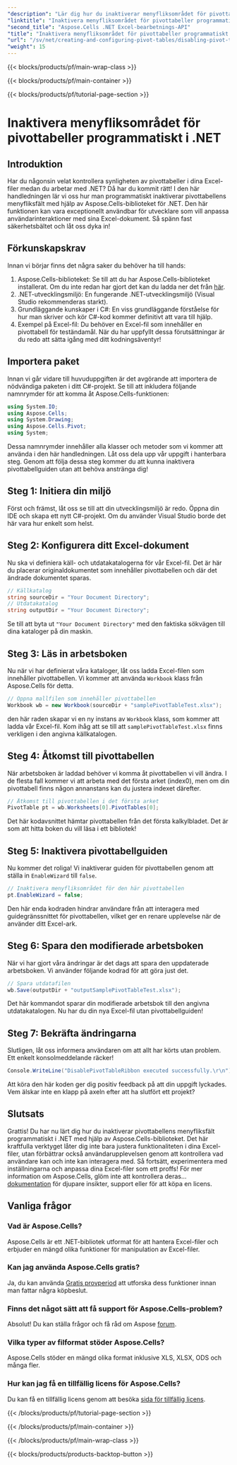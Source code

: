 ```yaml
---
"description": "Lär dig hur du inaktiverar menyfliksområdet för pivottabeller i .NET med Aspose.Cells. Den här steg-för-steg-guiden gör det enkelt att anpassa dina Excel-interaktioner."
"linktitle": "Inaktivera menyfliksområdet för pivottabeller programmatiskt i .NET"
"second_title": "Aspose.Cells .NET Excel-bearbetnings-API"
"title": "Inaktivera menyfliksområdet för pivottabeller programmatiskt i .NET"
"url": "/sv/net/creating-and-configuring-pivot-tables/disabling-pivot-table-ribbon/"
"weight": 15
---
```


{{< blocks/products/pf/main-wrap-class >}}

{{< blocks/products/pf/main-container >}}

{{< blocks/products/pf/tutorial-page-section >}}

# Inaktivera menyfliksområdet för pivottabeller programmatiskt i .NET

## Introduktion
Har du någonsin velat kontrollera synligheten av pivottabeller i dina Excel-filer medan du arbetar med .NET? Då har du kommit rätt! I den här handledningen lär vi oss hur man programmatiskt inaktiverar pivottabellens menyfliksfält med hjälp av Aspose.Cells-biblioteket för .NET. Den här funktionen kan vara exceptionellt användbar för utvecklare som vill anpassa användarinteraktioner med sina Excel-dokument. Så spänn fast säkerhetsbältet och låt oss dyka in!
## Förkunskapskrav
Innan vi börjar finns det några saker du behöver ha till hands:
1. Aspose.Cells-biblioteket: Se till att du har Aspose.Cells-biblioteket installerat. Om du inte redan har gjort det kan du ladda ner det från [här](https://releases.aspose.com/cells/net/).
2. .NET-utvecklingsmiljö: En fungerande .NET-utvecklingsmiljö (Visual Studio rekommenderas starkt).
3. Grundläggande kunskaper i C#: En viss grundläggande förståelse för hur man skriver och kör C#-kod kommer definitivt att vara till hjälp.
4. Exempel på Excel-fil: Du behöver en Excel-fil som innehåller en pivottabell för teständamål.
När du har uppfyllt dessa förutsättningar är du redo att sätta igång med ditt kodningsäventyr!
## Importera paket
Innan vi går vidare till huvuduppgiften är det avgörande att importera de nödvändiga paketen i ditt C#-projekt. Se till att inkludera följande namnrymder för att komma åt Aspose.Cells-funktionen:
```csharp
using System.IO;
using Aspose.Cells;
using System.Drawing;
using Aspose.Cells.Pivot;
using System;
```
Dessa namnrymder innehåller alla klasser och metoder som vi kommer att använda i den här handledningen.
Låt oss dela upp vår uppgift i hanterbara steg. Genom att följa dessa steg kommer du att kunna inaktivera pivottabellguiden utan att behöva anstränga dig!
## Steg 1: Initiera din miljö
Först och främst, låt oss se till att din utvecklingsmiljö är redo. Öppna din IDE och skapa ett nytt C#-projekt. Om du använder Visual Studio borde det här vara hur enkelt som helst.
## Steg 2: Konfigurera ditt Excel-dokument
Nu ska vi definiera käll- och utdatakatalogerna för vår Excel-fil. Det är här du placerar originaldokumentet som innehåller pivottabellen och där det ändrade dokumentet sparas.
```csharp
// Källkatalog
string sourceDir = "Your Document Directory";
// Utdatakatalog
string outputDir = "Your Document Directory";
```
Se till att byta ut `"Your Document Directory"` med den faktiska sökvägen till dina kataloger på din maskin.
## Steg 3: Läs in arbetsboken
Nu när vi har definierat våra kataloger, låt oss ladda Excel-filen som innehåller pivottabellen. Vi kommer att använda `Workbook` klass från Aspose.Cells för detta.
```csharp
// Öppna mallfilen som innehåller pivottabellen
Workbook wb = new Workbook(sourceDir + "samplePivotTableTest.xlsx");
```
den här raden skapar vi en ny instans av `Workbook` klass, som kommer att ladda vår Excel-fil. Kom ihåg att se till att `samplePivotTableTest.xlsx` finns verkligen i den angivna källkatalogen.
## Steg 4: Åtkomst till pivottabellen
När arbetsboken är laddad behöver vi komma åt pivottabellen vi vill ändra. I de flesta fall kommer vi att arbeta med det första arket (index0), men om din pivottabell finns någon annanstans kan du justera indexet därefter.
```csharp
// Åtkomst till pivottabellen i det första arket
PivotTable pt = wb.Worksheets[0].PivotTables[0];
```
Det här kodavsnittet hämtar pivottabellen från det första kalkylbladet. Det är som att hitta boken du vill läsa i ett bibliotek!
## Steg 5: Inaktivera pivottabellguiden
Nu kommer det roliga! Vi inaktiverar guiden för pivottabellen genom att ställa in `EnableWizard` till `false`.
```csharp
// Inaktivera menyfliksområdet för den här pivottabellen
pt.EnableWizard = false;
```
Den här enda kodraden hindrar användare från att interagera med guidegränssnittet för pivottabellen, vilket ger en renare upplevelse när de använder ditt Excel-ark.
## Steg 6: Spara den modifierade arbetsboken
När vi har gjort våra ändringar är det dags att spara den uppdaterade arbetsboken. Vi använder följande kodrad för att göra just det.
```csharp
// Spara utdatafilen
wb.Save(outputDir + "outputSamplePivotTableTest.xlsx");
```
Det här kommandot sparar din modifierade arbetsbok till den angivna utdatakatalogen. Nu har du din nya Excel-fil utan pivottabellguiden!
## Steg 7: Bekräfta ändringarna
Slutligen, låt oss informera användaren om att allt har körts utan problem. Ett enkelt konsolmeddelande räcker!
```csharp
Console.WriteLine("DisablePivotTableRibbon executed successfully.\r\n");
```
Att köra den här koden ger dig positiv feedback på att din uppgift lyckades. Vem älskar inte en klapp på axeln efter att ha slutfört ett projekt?
## Slutsats
Grattis! Du har nu lärt dig hur du inaktiverar pivottabellens menyfliksfält programmatiskt i .NET med hjälp av Aspose.Cells-biblioteket. Det här kraftfulla verktyget låter dig inte bara justera funktionaliteten i dina Excel-filer, utan förbättrar också användarupplevelsen genom att kontrollera vad användare kan och inte kan interagera med. Så fortsätt, experimentera med inställningarna och anpassa dina Excel-filer som ett proffs! För mer information om Aspose.Cells, glöm inte att kontrollera deras... [dokumentation](https://reference.aspose.com/cells/net/) för djupare insikter, support eller för att köpa en licens.
## Vanliga frågor
### Vad är Aspose.Cells?
Aspose.Cells är ett .NET-bibliotek utformat för att hantera Excel-filer och erbjuder en mängd olika funktioner för manipulation av Excel-filer.
### Kan jag använda Aspose.Cells gratis?
Ja, du kan använda [Gratis provperiod](https://releases.aspose.com/) att utforska dess funktioner innan man fattar några köpbeslut.
### Finns det något sätt att få support för Aspose.Cells-problem?
Absolut! Du kan ställa frågor och få råd om Aspose [forum](https://forum.aspose.com/c/cells/9).
### Vilka typer av filformat stöder Aspose.Cells?
Aspose.Cells stöder en mängd olika format inklusive XLS, XLSX, ODS och många fler.
### Hur kan jag få en tillfällig licens för Aspose.Cells?
Du kan få en tillfällig licens genom att besöka [sida för tillfällig licens](https://purchase.aspose.com/temporary-license/).

{{< /blocks/products/pf/tutorial-page-section >}}

{{< /blocks/products/pf/main-container >}}

{{< /blocks/products/pf/main-wrap-class >}}

{{< blocks/products/products-backtop-button >}}